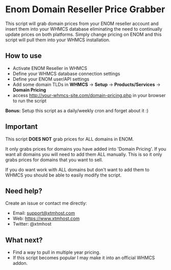 # Enom Domain Reseller Price Grabber
This script will grab domain prices from your ENOM reseller account and insert them into your WHMCS database eliminating the need to continually update prices on both platforms. Simply change pricing on ENOM and this script will pull them into your WHMCS installation.

## How to use

* Activate ENOM Reseller in WHMCS
* Define your WHMCS database connection settings
* Define your ENOM user/API settings
* Add some domain TLDs in **WHMCS** -> **Setup** -> **Products/Services** -> **Domain Pricing**
* access http://your-whmcs-site.com/domain-pricing.php in your browser to run the script

**Bonus:** Setup this script as a daily/weekly cron and forget about it :)

## Important

This script **DOES NOT** grab prices for ALL domains in ENOM.

It only grabs prices for domains you have added into 'Domain Pricing'. If you want all domains you will need to add them ALL manually. This is so it only grabs prices for domains that you want to sell.

If you do want work with ALL domains but don't want to add them to WHMCS you should be able to easily modify the script.

## Need help?

Create an issue or contact me directly:

* Email: support@xtmhost.com
* Web: https://www.xtmhost.com
* Twitter: @xtmhost

## What next?

* Find a way to pull in multiple year pricing.
* If this script becomes popular I may make it into an official WHMCS addon.
